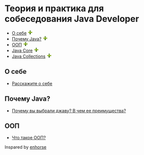 # Теория и практика для собеседования Java Developer

+ [О себе](#О-себе) ![icon][pls]
+ [Почему Java?](#Почему-Java?) ![icon][pls]
+ [ООП](#ООП) ![icon][pls]
+ [Java Core](#javaCore) ![icon][pls]
+ [Java Collections](#javaCollections) ![icon][pls]

## О себе
+ [Расскажите о себе](aboutMyself.md#О-себе)

## Почему Java?
+ [Почему вы выбрали джаву? В чем ее преимущества?](whyJava.md#Почему-Java?)

## ООП
+ [Что такое ООП?](oop.md#ООП)

[pls]:pls.png

Inspared by [enhorse](https://github.com/enhorse)
